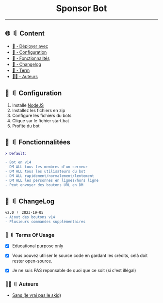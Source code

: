 <h1 align="center">Sponsor Bot</h1>

---


## <a id="content"></a>🌐 〢 Content
- [📩・Déployer avec](#deploys)
- [🎉・Configuration](#setup)
- [🔰・Fonctionnalités](#features)
- [📝・Changelog](#changelog)
- [💼・Term](#terms)
- [🕵️‍♂️・Auteurs](#authors)


## <a id="setup"></a> 📁 〢 Configuration
1. Installe [NodeJS](https://nodejs.org/en)
2. Installez les fichiers en zip
3. Configure les fichiers du bots
4. Clique sur le fichier start.bat
5. Profite du bot




## <a id="features"></a>🔰 〢 Fonctionnalitées
```diff
> Default:

- Bot en v14
- DM ALL tous les membres d'un serveur
- DM ALL tous les utilisateurs du bot
- DM ALL rapidement/normalement/lentement
- DM ALL les personnes en lignes/hors ligne
- Peut envoyer des boutons URL en DM
```




## <a id="changelog"></a>💭 〢 ChangeLog

```diff
v2.0 ⋮ 2023-19-05
- Ajout des boutons v14
- Plusieurs commandes supplémentaires
```

### <a id="terms"></a>💼 〢 Terms Of Usage
- [x] Educational purpose only
- [x] Vous pouvez utiliser le source code en gardant les crédits, celà doit rester open-source.
- [x] Je ne suis PAS reponsable de quoi que ce soit (si c'est illégal)


### <a id="authors"></a>🕵️‍♂️ 〢 Auteurs
- [Sans (le vrai pas le skid)](https://discord.gg/nwsvcPKXxk)
